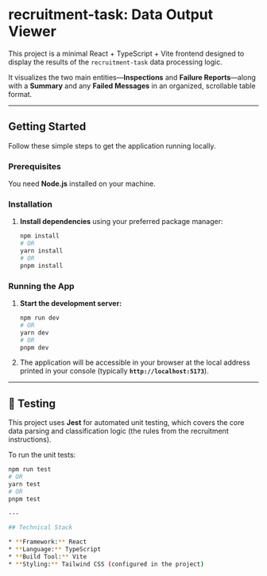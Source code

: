 # recruitment-task: Data Output Viewer

This project is a minimal React + TypeScript + Vite frontend designed to display the results of the `recruitment-task` data processing logic.

It visualizes the two main entities—**Inspections** and **Failure Reports**—along with a **Summary** and any **Failed Messages** in an organized, scrollable table format.

---

## Getting Started

Follow these simple steps to get the application running locally.

### Prerequisites

You need **Node.js** installed on your machine.

### Installation

1.  **Install dependencies** using your preferred package manager:
    ```bash
    npm install
    # OR
    yarn install
    # OR
    pnpm install
    ```

### Running the App

1.  **Start the development server:**
    ```bash
    npm run dev
    # OR
    yarn dev
    # OR
    pnpm dev
    ```

2.  The application will be accessible in your browser at the local address printed in your console (typically **`http://localhost:5173`**).

---

## 🧪 Testing

This project uses **Jest** for automated unit testing, which covers the core data parsing and classification logic (the rules from the recruitment instructions).

To run the unit tests:

```bash
npm run test
# OR
yarn test
# OR
pnpm test

---

## Technical Stack

* **Framework:** React
* **Language:** TypeScript
* **Build Tool:** Vite
* **Styling:** Tailwind CSS (configured in the project)
